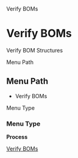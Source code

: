 
Verify BOMs
# Verify BOMs


Verify BOM Structures

Menu Path
## Menu Path



- Verify BOMs

Menu Type
### Menu Type

**Process**


[Verify BOMs](../../functional-guide/process/process-m_product_boms.md)